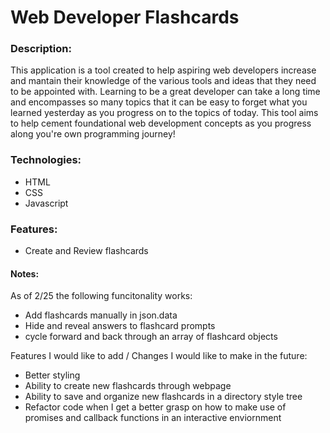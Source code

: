 # Web Developer Flashcards


### Description:
This application is a tool created to help aspiring web developers increase and mantain their knowledge of the various tools and ideas that they need to be appointed with.
Learning to be a great developer can take a long time and encompasses so many topics that it can be easy to forget what you learned yesterday as you progress on to the topics of today. This tool aims to help cement foundational web development concepts as you progress along you're own programming journey!


### Technologies:
- HTML
- CSS
- Javascript


### Features:
- Create and Review flashcards



#### Notes:
As of 2/25 the following funcitonality works:
- Add flashcards manually in json.data
- Hide and reveal answers to flashcard prompts
- cycle forward and back through an array of flashcard objects

Features I would like to add / Changes I would like to make in the future:
- Better styling
- Ability to create new flashcards through webpage
- Ability to save and organize new flashcards in a directory style tree
- Refactor code when I get a better grasp on how to make use of promises and callback functions in an interactive enviornment